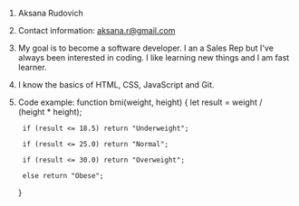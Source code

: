 1. Aksana Rudovich
2. Contact information: aksana.r@gmail.com
3. My goal is to become a software developer. I an a Sales Rep but I've always been interested in coding. I like learning new things and I am fast learner.
4. I know the basics of HTML, CSS, JavaScript and Git.
5. Code example:
    function bmi(weight, height) {
        let result = weight / (height * height);

        if (result <= 18.5) return "Underweight";

        if (result <= 25.0) return "Normal";

        if (result <= 30.0) return "Overweight";

        else return "Obese";
    }
